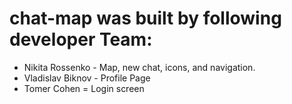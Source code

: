 # chat-map was built by following developer Team:

* Nikita Rossenko - Map, new chat, icons, and navigation.
* Vladislav Biknov - Profile Page
* Tomer Cohen = Login screen

  
